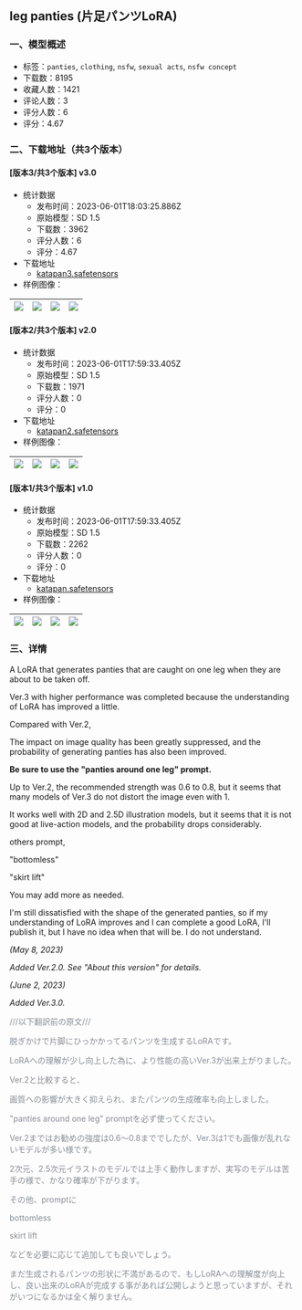## leg panties (片足パンツLoRA)
### 一、模型概述

- 标签：`panties`, `clothing`, `nsfw`, `sexual acts`, `nsfw concept`
- 下载数：8195
- 收藏人数：1421
- 评论人数：3
- 评分人数：6
- 评分：4.67

### 二、下载地址（共3个版本）

#### [版本3/共3个版本] v3.0

- 统计数据
  - 发布时间：2023-06-01T18:03:25.886Z
  - 原始模型：SD 1.5
  - 下载数：3962
  - 评分人数：6
  - 评分：4.67
- 下载地址
  - [katapan3.safetensors](https://civitai.com/api/download/models/87159)
- 样例图像：

| <img src="https://image.civitai.com/xG1nkqKTMzGDvpLrqFT7WA/5f49a839-8362-4479-b7e5-24220015e9ab/width=450/995871.jpeg" /> | <img src="https://image.civitai.com/xG1nkqKTMzGDvpLrqFT7WA/50042dca-7e80-4bd1-817e-e11d7ce55a74/width=450/995873.jpeg" /> | <img src="https://image.civitai.com/xG1nkqKTMzGDvpLrqFT7WA/458412d3-b9c7-49ff-b8ec-488e080630ff/width=450/995874.jpeg" /> | <img src="https://image.civitai.com/xG1nkqKTMzGDvpLrqFT7WA/0e3b06c2-980d-42d4-b748-461366f92a8a/width=450/995875.jpeg" /> |
| ---- | ---- | ---- | ---- |

#### [版本2/共3个版本] v2.0

- 统计数据
  - 发布时间：2023-06-01T17:59:33.405Z
  - 原始模型：SD 1.5
  - 下载数：1971
  - 评分人数：0
  - 评分：0
- 下载地址
  - [katapan2.safetensors](https://civitai.com/api/download/models/65294)
- 样例图像：

| <img src="https://image.civitai.com/xG1nkqKTMzGDvpLrqFT7WA/264e5723-27ba-4e0e-85b9-7dc8cdf28bad/width=450/722776.jpeg" /> | <img src="https://image.civitai.com/xG1nkqKTMzGDvpLrqFT7WA/859d981d-8dc2-44e5-9a31-6aba40e90e31/width=450/722780.jpeg" /> | <img src="https://image.civitai.com/xG1nkqKTMzGDvpLrqFT7WA/a3d129da-df53-4a42-9081-144b3bbc109e/width=450/722783.jpeg" /> | <img src="https://image.civitai.com/xG1nkqKTMzGDvpLrqFT7WA/b3b3a7db-ad14-4e42-8193-870584c51041/width=450/722777.jpeg" /> |
| ---- | ---- | ---- | ---- |

#### [版本1/共3个版本] v1.0

- 统计数据
  - 发布时间：2023-06-01T17:59:33.405Z
  - 原始模型：SD 1.5
  - 下载数：2262
  - 评分人数：0
  - 评分：0
- 下载地址
  - [katapan.safetensors](https://civitai.com/api/download/models/54041)
- 样例图像：

| <img src="https://image.civitai.com/xG1nkqKTMzGDvpLrqFT7WA/8fb3f531-e202-4c27-e114-d6b31a5ea600/width=450/584066.jpeg" /> | <img src="https://image.civitai.com/xG1nkqKTMzGDvpLrqFT7WA/b0114b24-96b7-4546-2100-dda348404800/width=450/584067.jpeg" /> | <img src="https://image.civitai.com/xG1nkqKTMzGDvpLrqFT7WA/c087670f-465d-4af4-1ca1-024c215f3000/width=450/584068.jpeg" /> | <img src="https://image.civitai.com/xG1nkqKTMzGDvpLrqFT7WA/cbb5a55f-7169-4643-65b6-3eae97b6a200/width=450/584069.jpeg" /> |
| ---- | ---- | ---- | ---- |


### 三、详情
<p>A LoRA that generates panties that are caught on one leg when they are about to be taken off.</p><p>Ver.3 with higher performance was completed because the understanding of LoRA has improved a little.</p><p></p><p>Compared with Ver.2,</p><p>The impact on image quality has been greatly suppressed, and the probability of generating panties has also been improved.</p><p></p><p><strong>Be sure to use the "panties around one leg" prompt.</strong></p><p>Up to Ver.2, the recommended strength was 0.6 to 0.8, but it seems that many models of Ver.3 do not distort the image even with 1.</p><p>It works well with 2D and 2.5D illustration models, but it seems that it is not good at live-action models, and the probability drops considerably.</p><p></p><p>others prompt,</p><p>"bottomless"</p><p>"skirt lift"</p><p>You may add more as needed.</p><p></p><p>I'm still dissatisfied with the shape of the generated panties, so if my understanding of LoRA improves and I can complete a good LoRA, I'll publish it, but I have no idea when that will be. I do not understand.</p><p></p><p></p><p></p><p><em>(May 8, 2023)</em></p><p><em>Added Ver.2.0. See "About this version" for details.</em></p><p><em>(June 2, 2023)</em></p><p><em>Added Ver.3.0.</em></p><p></p><p></p><p></p><p><span style="color:#868e96">///以下翻訳前の原文///</span></p><p></p><p><span style="color:#868e96">脱ぎかけで片脚にひっかかってるパンツを生成するLoRAです。</span></p><p><span style="color:#868e96">LoRAへの理解が少し向上した為に、より性能の高いVer.3が出来上がりました。</span></p><p></p><p><span style="color:#868e96">Ver.2と比較すると、</span></p><p><span style="color:#868e96">画質への影響が大きく抑えられ、またパンツの生成確率も向上しました。</span></p><p></p><p><span style="color:#868e96">"panties around one leg" promptを必ず使ってください。</span></p><p><span style="color:#868e96">Ver.2まではお勧めの強度は0.6～0.8まででしたが、Ver.3は1でも画像が乱れないモデルが多い様です。</span></p><p><span style="color:#868e96">2次元、2.5次元イラストのモデルでは上手く動作しますが、実写のモデルは苦手の様で、かなり確率が下がります。</span></p><p></p><p><span style="color:#868e96">その他、promptに</span></p><p><span style="color:#868e96">bottomless</span></p><p><span style="color:#868e96">skirt lift</span></p><p><span style="color:#868e96">などを必要に応じて追加しても良いでしょう。</span></p><p></p><p><span style="color:#868e96">まだ生成されるパンツの形状に不満があるので、もしLoRAへの理解度が向上し、良い出来のLoRAが完成する事があれば公開しようと思っていますが、それがいつになるかは全く解りません。</span></p>